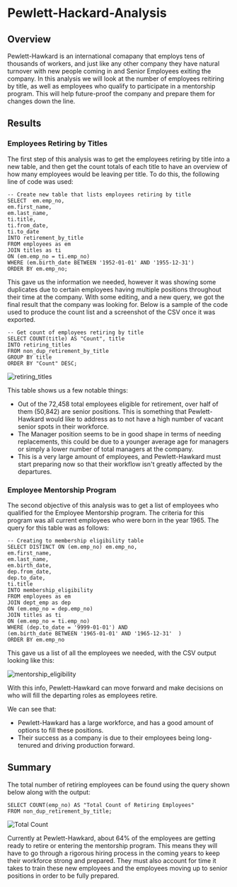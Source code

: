 # Pewlett-Hackard-Analysis

## Overview 

Pewlett-Hawkard is an international comapany that employs tens of thousands of workers, and just like any other company they have natural turnover with new people coming in and Senior Employees exiting the company. In this analysis we will look at the number of employees reitiring by title, as well as employees who qualify to participate in a mentorship program. This will help future-proof the company and prepare them for changes down the line. 


## Results

### Employees Retiring by Titles

The first step of this analysis was to get the employees retiring by title into a new table, and then get the count totals of each title to have an overview of how many employees would be leaving per title. To do this, the following line of code was used: 

```
-- Create new table that lists employees retiring by title
SELECT  em.emp_no,
em.first_name,
em.last_name,
ti.title,
ti.from_date,
ti.to_date
INTO retirement_by_title
FROM employees as em
JOIN titles as ti
ON (em.emp_no = ti.emp_no)
WHERE (em.birth_date BETWEEN '1952-01-01' AND '1955-12-31')
ORDER BY em.emp_no;

```
This gave us the information we needed, however it was showing some duplicates due to certain employees having multiple positions throughout their time at the company. With some editing, and a new query, we got the final result that the company was looking for. Below is a sample of the code used to produce the count list and a screenshot of the CSV once it was exported. 

```
-- Get count of employees retiring by title
SELECT COUNT(title) AS "Count", title
INTO retiring_titles
FROM non_dup_retirement_by_title
GROUP BY title
ORDER BY "Count" DESC;
```

![retiring_titles](https://user-images.githubusercontent.com/60283799/176554889-f7d9c11b-d44d-419e-b4ce-9ce8c81dad88.PNG)

This table shows us a few notable things:
- Out of the 72,458 total employees eligible for retirement, over half of them (50,842) are senior positions. This is something that Pewlett-Hawkard would like to address as to not have a high number of vacant senior spots in their workforce.
- The Manager position seems to be in good shape in terms of needing replacements, this could be due to a younger average age for managers or simply a lower number of total managers at the company. 
- This is a very large amount of employees, and Pewlett-Hawkard must start preparing now so that their workflow isn't greatly affected by the departures. 

### Employee Mentorship Program 

The second objective of this analysis was to get a list of employees who qualified for the Employee Mentorship program. The criteria for this program was all current employees who were born in the year 1965. The query for this table was as follows: 
```
-- Creating to membership eligibility table
SELECT DISTINCT ON (em.emp_no) em.emp_no,
em.first_name,
em.last_name,
em.birth_date,
dep.from_date,
dep.to_date,
ti.title
INTO membership_eligibility
FROM employees as em
JOIN dept_emp as dep
ON (em.emp_no = dep.emp_no) 
JOIN titles as ti
ON (em.emp_no = ti.emp_no) 
WHERE (dep.to_date = '9999-01-01') AND 
(em.birth_date BETWEEN '1965-01-01' AND '1965-12-31'  )
ORDER BY em.emp_no
```
This gave us a list of all the employees we needed, with the CSV output looking like this: 

![mentorship_eligibility](https://user-images.githubusercontent.com/60283799/176558319-6167404d-9b26-4149-a7ee-b99a9e45482f.PNG)

With this info, Pewlett-Hawkard can move forward and make decisions on who will fill the departing roles as employees retire. 

We can see that:
- Pewlett-Hawkard has a large workforce, and has a good amount of options to fill these positions. 
- Their success as a company is due to their employees being long-tenured and driving production forward. 


## Summary 

The total number of retiring employees can be found using the query shown below along with the output:
```
SELECT COUNT(emp_no) AS "Total Count of Retiring Employees"
FROM non_dup_retirement_by_title;
```
![Total Count](https://user-images.githubusercontent.com/60283799/176560118-04a2baf8-a7c0-47a3-b2ad-c62933c2ba48.PNG)


Currently at Pewlett-Hawkard, about 64% of the employees are getting ready to retire or entering the mentorship program. This means they will have to go through a rigorous hiring process in the coming years to keep their workforce strong and prepared. They must also account for time it takes to train these new employees and the employees moving up to senior positions in order to be fully prepared. 
